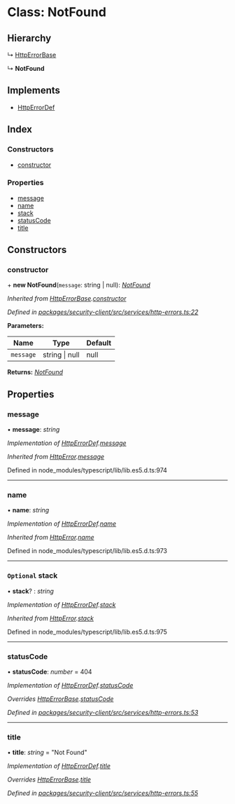 # Class: NotFound

## Hierarchy

  ↳ [HttpErrorBase](httperrorbase.md)

  ↳ **NotFound**

## Implements

* [HttpErrorDef](../interfaces/httperrordef.md)

## Index

### Constructors

* [constructor](notfound.md#constructor)

### Properties

* [message](notfound.md#message)
* [name](notfound.md#name)
* [stack](notfound.md#optional-stack)
* [statusCode](notfound.md#statuscode)
* [title](notfound.md#title)

## Constructors

###  constructor

\+ **new NotFound**(`message`: string | null): *[NotFound](notfound.md)*

*Inherited from [HttpErrorBase](httperrorbase.md).[constructor](httperrorbase.md#constructor)*

*Defined in [packages/security-client/src/services/http-errors.ts:22](https://github.com/TheSoftwareHouse/rad-modules-tools/blob/56e5326/packages/security-client/src/services/http-errors.ts#L22)*

**Parameters:**

Name | Type | Default |
------ | ------ | ------ |
`message` | string &#124; null | null |

**Returns:** *[NotFound](notfound.md)*

## Properties

###  message

• **message**: *string*

*Implementation of [HttpErrorDef](../interfaces/httperrordef.md).[message](../interfaces/httperrordef.md#message)*

*Inherited from [HttpError](../interfaces/httperror.md).[message](../interfaces/httperror.md#message)*

Defined in node_modules/typescript/lib/lib.es5.d.ts:974

___

###  name

• **name**: *string*

*Implementation of [HttpErrorDef](../interfaces/httperrordef.md).[name](../interfaces/httperrordef.md#name)*

*Inherited from [HttpError](../interfaces/httperror.md).[name](../interfaces/httperror.md#name)*

Defined in node_modules/typescript/lib/lib.es5.d.ts:973

___

### `Optional` stack

• **stack**? : *string*

*Implementation of [HttpErrorDef](../interfaces/httperrordef.md).[stack](../interfaces/httperrordef.md#optional-stack)*

*Inherited from [HttpError](../interfaces/httperror.md).[stack](../interfaces/httperror.md#optional-stack)*

Defined in node_modules/typescript/lib/lib.es5.d.ts:975

___

###  statusCode

• **statusCode**: *number* = 404

*Implementation of [HttpErrorDef](../interfaces/httperrordef.md).[statusCode](../interfaces/httperrordef.md#statuscode)*

*Overrides [HttpErrorBase](httperrorbase.md).[statusCode](httperrorbase.md#statuscode)*

*Defined in [packages/security-client/src/services/http-errors.ts:53](https://github.com/TheSoftwareHouse/rad-modules-tools/blob/56e5326/packages/security-client/src/services/http-errors.ts#L53)*

___

###  title

• **title**: *string* = "Not Found"

*Implementation of [HttpErrorDef](../interfaces/httperrordef.md).[title](../interfaces/httperrordef.md#title)*

*Overrides [HttpErrorBase](httperrorbase.md).[title](httperrorbase.md#title)*

*Defined in [packages/security-client/src/services/http-errors.ts:55](https://github.com/TheSoftwareHouse/rad-modules-tools/blob/56e5326/packages/security-client/src/services/http-errors.ts#L55)*

